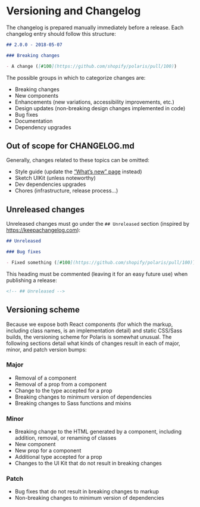 # Versioning and Changelog

The changelog is prepared manually immediately before a release. Each changelog entry should follow this structure:

```md
## 2.0.0 - 2018-05-07

### Breaking changes

- A change ([#100](https://github.com/shopify/polaris/pull/100))
```

The possible groups in which to categorize changes are:

- Breaking changes
- New components
- Enhancements (new variations, accessibility improvements, etc.)
- Design updates (non-breaking design changes implemented in code)
- Bug fixes
- Documentation
- Dependency upgrades

## Out of scope for CHANGELOG.md

Generally, changes related to these topics can be omitted:

- Style guide (update the [“What’s new” page](https://github.com/Shopify/polaris-styleguide/tree/master/pages/whats-new) instead)
- Sketch UIKit (unless noteworthy)
- Dev dependencies upgrades
- Chores (infrastructure, release process…)

## Unreleased changes

Unreleased changes must go under the `## Unreleased` section (inspired by <https://keepachangelog.com>):

```md
## Unreleased

### Bug fixes

- Fixed something ([#100](https://github.com/shopify/polaris/pull/100))
```

This heading must be commented (leaving it for an easy future use) when publishing a release:

```md
<!-- ## Unreleased -->
```

## Versioning scheme

Because we expose both React components (for which the markup, including class names, is an implementation detail) and static CSS/Sass builds, the versioning scheme for Polaris is somewhat unusual. The following sections detail what kinds of changes result in each of major, minor, and patch version bumps:

### Major

- Removal of a component
- Removal of a prop from a component
- Change to the type accepted for a prop
- Breaking changes to minimum version of dependencies
- Breaking changes to Sass functions and mixins

### Minor

- Breaking change to the HTML generated by a component, including addition, removal, or renaming of classes
- New component
- New prop for a component
- Additional type accepted for a prop
- Changes to the UI Kit that do not result in breaking changes

### Patch

- Bug fixes that do not result in breaking changes to markup
- Non-breaking changes to minimum version of dependencies

